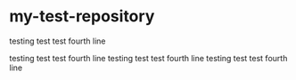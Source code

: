 # my-test-repository
testing
test test
fourth line

testing
test test
fourth line
testing
test test
fourth line
testing
test test
fourth line























